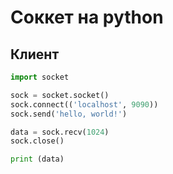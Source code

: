 # Соккет на python

## Клиент

``` python
import socket

sock = socket.socket()  
sock.connect(('localhost', 9090))  
sock.send('hello, world!')

data = sock.recv(1024)  
sock.close()

print (data)

```
